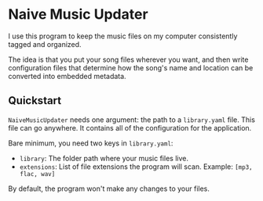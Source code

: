 # Naive Music Updater
I use this program to keep the music files on my computer consistently tagged and organized.

The idea is that you put your song files wherever you want, and then write configuration files that determine how the song's name and location can be converted into embedded metadata.

## Quickstart
`NaiveMusicUpdater` needs one argument: the path to a `library.yaml` file. This file can go anywhere. It contains all of the configuration for the application.

Bare minimum, you need two keys in `library.yaml`:
* `library`: The folder path where your music files live.
* `extensions`: List of file extensions the program will scan. Example: `[mp3, flac, wav]`

By default, the program won't make any changes to your files.
